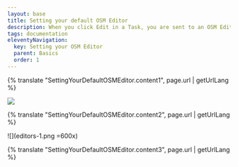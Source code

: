 ```yaml
---
layout: base
title: Setting your default OSM Editor
description: When you click Edit in a Task, you are sent to an OSM Editor to edit OSM and resolve the task. Everyone has their own preference of OSM Editor, and you can set this preference in your User Settings.
tags: documentation
eleventyNavigation:
  key: Setting your OSM Editor
  parent: Basics
  order: 1
---
```


{% translate "SettingYourDefaultOSMEditor.content1", page.url | getUrlLang %}

![](setting-default-editor.png)

{% translate "SettingYourDefaultOSMEditor.content2", page.url | getUrlLang %}

![](editors-1.png =600x)

{% translate "SettingYourDefaultOSMEditor.content3", page.url | getUrlLang %}
